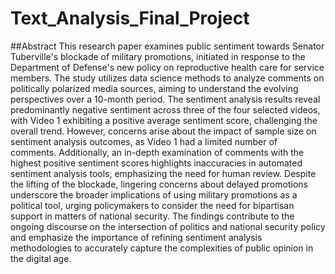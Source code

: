 # Text_Analysis_Final_Project
##Abstract
This research paper examines public sentiment towards Senator Tuberville's blockade of military promotions, initiated in response to the Department of Defense's new policy on reproductive health care for service members. The study utilizes data science methods to analyze comments on politically polarized media sources, aiming to understand the evolving perspectives over a 10-month period. The sentiment analysis results reveal predominantly negative sentiment across three of the four selected videos, with Video 1 exhibiting a positive average sentiment score, challenging the overall trend. However, concerns arise about the impact of sample size on sentiment analysis outcomes, as Video 1 had a limited number of comments. Additionally, an in-depth examination of comments with the highest positive sentiment scores highlights inaccuracies in automated sentiment analysis tools, emphasizing the need for human review. Despite the lifting of the blockade, lingering concerns about delayed promotions underscore the broader implications of using military promotions as a political tool, urging policymakers to consider the need for bipartisan support in matters of national security. The findings contribute to the ongoing discourse on the intersection of politics and national security policy and emphasize the importance of refining sentiment analysis methodologies to accurately capture the complexities of public opinion in the digital age.

